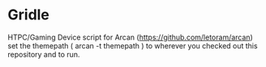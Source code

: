 Gridle
======

HTPC/Gaming Device script for Arcan (https://github.com/letoram/arcan)
set the themepath ( arcan -t themepath ) to wherever you checked
out this repository and to run.

